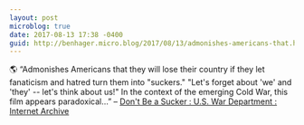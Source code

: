 ```yaml
---
layout: post
microblog: true
date: 2017-08-13 17:38 -0400
guid: http://benhager.micro.blog/2017/08/13/admonishes-americans-that.html
---
```

🌎 “Admonishes Americans that they will lose their country if they let fanaticism and hatred turn them into "suckers." "Let's forget about 'we' and 'they' -- let's think about us!" In the context of the emerging Cold War, this film appears paradoxical…” – [Don't Be a Sucker : U.S. War Department : Internet Archive](https://archive.org/details/DontBeaS1947)

